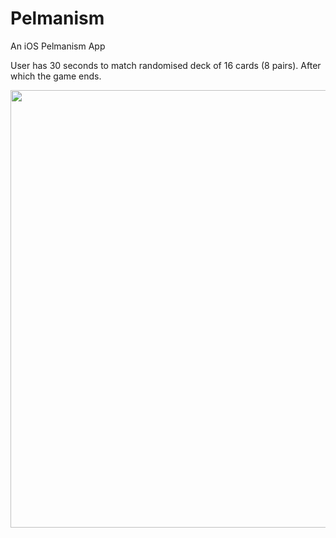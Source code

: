 # Pelmanism
An iOS Pelmanism App

User has 30 seconds to match randomised deck of 16 cards (8 pairs). After which the game ends. 


<img height="700" src="https://github.com/OdongoWaga/Pelmanism/blob/master/Assets/Sep-12-2019%2022-07-25.gif" />
